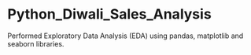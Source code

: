 # Python_Diwali_Sales_Analysis
Performed Exploratory Data Analysis (EDA) using pandas, matplotlib and seaborn libraries. 
